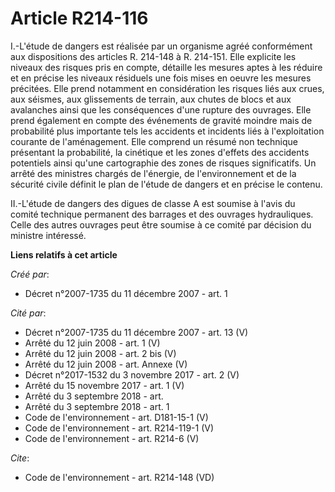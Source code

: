 # Article R214-116

I.-L'étude de dangers est réalisée par un organisme agréé conformément aux dispositions des articles R. 214-148 à R. 214-151.
Elle explicite les niveaux des risques pris en compte, détaille les mesures aptes à les réduire et en précise les niveaux
résiduels une fois mises en oeuvre les mesures précitées. Elle prend notamment en considération les risques liés aux crues,
aux séismes, aux glissements de terrain, aux chutes de blocs et aux avalanches ainsi que les conséquences d'une rupture des
ouvrages. Elle prend également en compte des événements de gravité moindre mais de probabilité plus importante tels les
accidents et incidents liés à l'exploitation courante de l'aménagement. Elle comprend un résumé non technique présentant la
probabilité, la cinétique et les zones d'effets des accidents potentiels ainsi qu'une cartographie des zones de risques
significatifs. Un arrêté des ministres chargés de l'énergie, de l'environnement et de la sécurité civile définit le plan de
l'étude de dangers et en précise le contenu. 

II.-L'étude de dangers des digues de classe A est soumise à l'avis du comité technique permanent des barrages et des ouvrages
hydrauliques. Celle des autres ouvrages peut être soumise à ce comité par décision du ministre intéressé.

**Liens relatifs à cet article**

_Créé par_:

  - Décret n°2007-1735 du 11 décembre 2007 - art. 1

_Cité par_:

  - Décret n°2007-1735 du 11 décembre 2007 - art. 13 (V)
  - Arrêté du 12 juin 2008 - art. 1 (V)
  - Arrêté du 12 juin 2008 - art. 2 bis (V)
  - Arrêté du 12 juin 2008 - art. Annexe (V)
  - Décret n°2017-1532 du 3 novembre 2017 - art. 2 (V)
  - Arrêté du 15 novembre 2017 - art. 1 (V)
  - Arrêté du 3 septembre 2018 - art.
  - Arrêté du 3 septembre 2018 - art. 1
  - Code de l'environnement - art. D181-15-1 (V)
  - Code de l'environnement - art. R214-119-1 (V)
  - Code de l'environnement - art. R214-6 (V)

_Cite_:

  - Code de l'environnement - art. R214-148 (VD)

